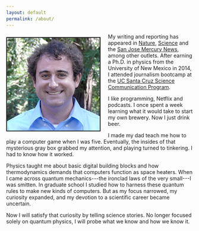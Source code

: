 ```yaml
---
layout: default
permalink: /about/
---
```

<img style="float: left; margin-right: 20px; margin-top: 10px; margin-bottom: 10px; border: 2px solid;" src="/images/bio-cesare.jpg" />

My writing and reporting has appeared in [Nature](https://www.nature.com/news), [Science](https://www.sciencemag.org/news) and the [San Jose Mercury News](https://www.mercurynews.com/), among other outlets. After earning a Ph.D. in physics from the University of New Mexico in 2014, I attended journalism bootcamp at the [UC Santa Cruz Science Communication Program](https://scicom.ucsc.edu).

I like programming, Netflix and podcasts. I once spent a week learning what it would take to start my own brewery. Now I just drink beer.

I made my dad teach me how to play a computer game when I was five. Eventually, the insides of that mysterious gray box grabbed my attention, and playing turned to tinkering. I had to know how it worked.

Physics taught me about basic digital building blocks and how thermodynamics demands that computers function as space heaters. When I came across quantum mechanics---the ironclad laws of the very small---I was smitten. In graduate school I studied how to harness these quantum rules to make new kinds of computers. But as my focus narrowed, my curiosity expanded, and my devotion to a scientific career became uncertain.

Now I will satisfy that curiosity by telling science stories. No longer focused solely on quantum physics, I will probe what we know and how we know it.

